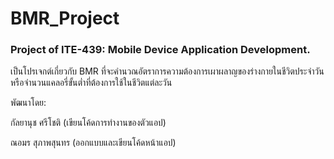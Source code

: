# BMR_Project
### Project of ITE-439: Mobile Device Application Development.
<p> เป็นโปรเจกต์เกี่ยวกับ BMR ที่จะคำนวณอัตราการความต้องการเผาผลาญของร่างกายในชีวิตประจำวัน หรือจำนวนแคลอรี่ขั้นต่ำที่ต้องการใช้ในชีวิตแต่ละวัน </p>
<p> พัฒนาโดย: </p>
<p> กัลยานุช ศรีโชติ (เขียนโค้ดการทำงานของตัวแอป) 
<p>ณอมร สุภาพสุนทร (ออกแบบและเขียนโค้ดหน้าแอป)